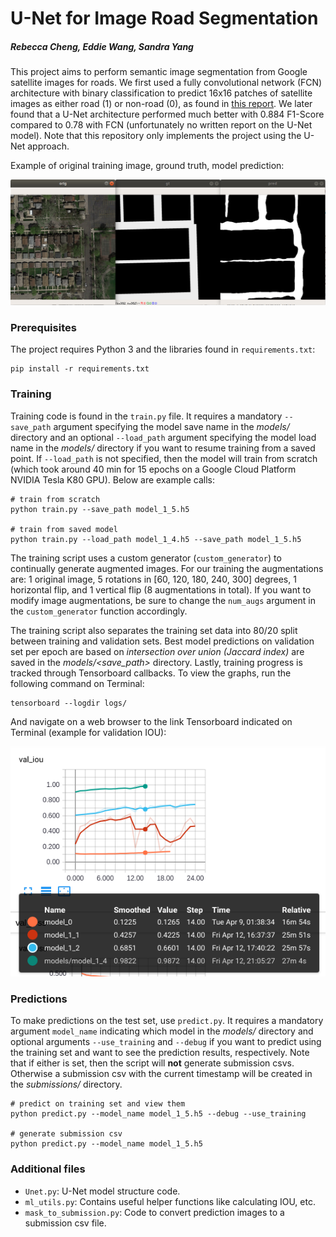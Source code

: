 # U-Net for Image Road Segmentation
##### Rebecca Cheng, Eddie Wang, Sandra Yang

This project aims to perform semantic image segmentation from Google satellite images for roads. We first used a fully convolutional network (FCN) architecture with binary classification to predict 16x16 patches of satellite images as either road (1) or non-road (0), as found in [this report](https://github.com/eddieshengyuwang/CS433_Proj2_Final/blob/master/report_FCN_OLD.pdf). We later found that a U-Net architecture performed much better with 0.884 F1-Score compared to 0.78 with FCN (unfortunately no written report on the U-Net model). Note that this repository only implements the project using the U-Net approach.

Example of original training image, ground truth, model prediction:

![](https://github.com/eddieshengyuwang/CS433_Proj2_Final/blob/master/data/pred_example.png)

### Prerequisites

The project requires Python 3 and the libraries found in `requirements.txt`:

```
pip install -r requirements.txt
```

### Training

Training code is found in the `train.py` file. It requires a mandatory `--save_path` argument specifying the model save name in the *models/* directory and an optional `--load_path` argument specifying the model load name in the *models/* directory if you want to resume training from a saved point. If `--load_path` is not specified, then the model will train from scratch (which took around 40 min for 15 epochs on a Google Cloud Platform NVIDIA Tesla K80 GPU). Below are example calls:

```
# train from scratch
python train.py --save_path model_1_5.h5

# train from saved model
python train.py --load_path model_1_4.h5 --save_path model_1_5.h5
```

The training script uses a custom generator (`custom_generator`) to continually generate augmented images. For our training the augmentations are: 1 original image, 5 rotations in [60, 120, 180, 240, 300] degrees, 1 horizontal flip, and 1 vertical flip (8 augmentations in total). If you want to modify image augmentations, be sure to change the `num_augs` argument in the `custom_generator` function accordingly. 

The training script also separates the training set data into 80/20 split between training and validation sets. Best model predictions on validation set per epoch are based on *intersection over union (Jaccard index)* are saved in the *models/<save_path>* directory. Lastly, training progress is tracked through Tensorboard callbacks. To view the graphs, run the following command on Terminal:  

```
tensorboard --logdir logs/
```

And navigate on a web browser to the link Tensorboard indicated on Terminal (example for validation IOU):

![](https://github.com/eddieshengyuwang/CS433_Proj2_Final/blob/master/data/tensorboard.png)

### Predictions
To make predictions on the test set, use `predict.py`.  It requires a mandatory argument `model_name` indicating which model in the *models/*  directory and optional arguments `--use_training` and `--debug` if you want to predict using the training set and want to see the prediction results, respectively. Note that if either is set, then the script will **not** generate submission csvs. Otherwise a submission csv with the current timestamp will be created in the *submissions/*  directory. 

```
# predict on training set and view them 
python predict.py --model_name model_1_5.h5 --debug --use_training

# generate submission csv
python predict.py --model_name model_1_5.h5
```

### Additional files
- `Unet.py`: U-Net model structure code.
- `ml_utils.py`: Contains useful helper functions like calculating IOU, etc.
- `mask_to_submission.py`: Code to convert prediction images to a submission csv file.
